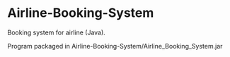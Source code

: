 # Airline-Booking-System
Booking system for airline (Java).

Program packaged in Airline-Booking-System/Airline_Booking_System.jar


